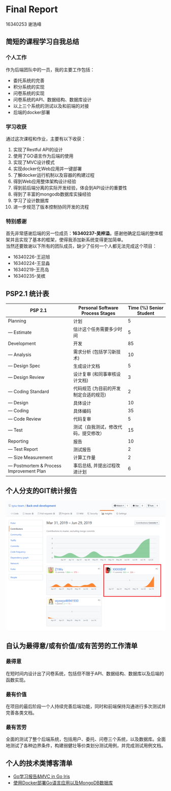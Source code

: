 # Final Report

16340253 谢浩峰

## 简短的课程学习自我总结

### 个人工作

作为后端团队中的一员，我的主要工作包括：

* 委托系统的完善
* 积分系统的实现
* 问卷系统的实现
* 问卷系统的API、数据结构、数据库设计
* 以上三个系统的测试以及和前端的对接
* 后端的docker部署

### 学习收获

通过这次课程和作业，主要有以下收获：

1. 实现了Restful API的设计
2. 使用了GO语言作为后端的使用
3. 实现了MVC设计模式
4. 实现docker化Web应用并一键部署
5. 了解docker运行机制以及容器的构建过程
6. 得到Web应用整体架构设计经验
7. 得到前后端分离的实际开发经验，体会到API设计的重要性
8. 得到了丰富的mongodb数据库实操经验
9. 学习了设计数据库
10. 进一步规范了版本控制协同开发的流程

### 特别感谢

首先非常感谢后端的另一位成员：**16340237-吴梓溢**。感谢他确定后端的整体框架并且实现了基本的框架，使得我添加新系统变得更加简单。  
当然还要致谢以下所有的团队成员，缺少了任何一个人都无法完成这个项目：

* 16340226-王迎旭
* 16340224-王显淼
* 16340219-王亮岛
* 16340235-吴槟

## PSP2.1 统计表

|PSP 2.1|Personal Software Process Stages|Time (%) Senior Student|
|--|--|--|
|Planning|计划|5|
|— Estimate|估计这个任务需要多少时间|5|
|Development|开发|85|
|— Analysis|需求分析 (包括学习新技术)|10|
|— Design Spec|生成设计文档|5|
|— Design Review|设计复审 (和同事审核设计文档)|3|
|— Coding Standard|代码规范 (为目前的开发制定合适的规范)|2|
|— Design|具体设计|10|
|— Coding|具体编码|35|
|— Code Review|代码复审|5|
|— Test|测试（自我测试，修改代码，提交修改）|15|
|Reporting|报告|10|
|— Test Report|测试报告|2|
|— Size Measurement|计算工作量|2|
|— Postmortem & Process Improvement Plan|事后总结, 并提出过程改进计划|6|

## 个人分支的GIT统计报告

![avartar](./contribution.png)

## 自认为最得意/或有价值/或有苦劳的工作清单

### 最得意

在短时间内设计出了问卷系统，包括但不限于API、数据结构、数据库以及后端的函数实现。

### 最有价值

在项目的最后阶段一个人持续完善后端功能，同时和前端保持沟通进行多次测试并完善各类文档。

### 最有苦劳

全面的测试了整个后端系统，包括用户、委托、问卷三个系统，以及数据库。全面地测试了各种边界条件，构建弱健壮等价类划分测试用例，并完成测试用例文档。

## 个人的技术类博客清单

* [Go学习报告&MVC in Go Iris](<https://github.com/XXXXIEHF/SWSAD/blob/master/report/%E6%8A%80%E6%9C%AF%E4%B8%8E%E5%B7%A5%E4%BD%9C%E6%8A%A5%E5%91%8A-%E5%90%8E%E7%AB%AF.md>)
* [使用Docker部署Go语言应用以及MongoDB数据库](<https://github.com/XXXXIEHF/SWSAD/blob/master/report/%E5%90%8E%E7%AB%AF%E9%83%A8%E7%BD%B2%E6%96%87%E6%A1%A3.md>)

